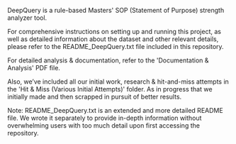 DeepQuery is a rule-based Masters' SOP (Statement of Purpose) strength analyzer tool.

For comprehensive instructions on setting up and running this project, as well as detailed information about the dataset and other relevant details, please refer to the README_DeepQuery.txt file included in this repository.

For detailed analysis & documentation, refer to the 'Documentation & Analysis' PDF file.

Also, we’ve included all our initial work, research & hit-and-miss attempts in the 'Hit & Miss (Various Initial Attempts)' folder. As in progress that we initially made and then scrapped in pursuit of better results.

Note: README_DeepQuery.txt is an extended and more detailed README file. We wrote it separately to provide in-depth information without overwhelming users with too much detail upon first accessing the repository.  
 

